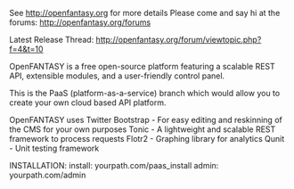 See http://openfantasy.org for more details
Please come and say hi at the forums: http://openfantasy.org/forums


Latest Release Thread: http://openfantasy.org/forum/viewtopic.php?f=4&t=10



OpenFANTASY is a free open-source platform featuring a scalable REST API, extensible modules, and a user-friendly control panel.

This is the PaaS (platform-as-a-service) branch which would allow you to create your own cloud based API platform. 



OpenFANTASY uses
Twitter Bootstrap - For easy editing and reskinning of the CMS for your own purposes
Tonic - A lightweight and scalable REST framework to process requests
Flotr2 - Graphing library for analytics
Qunit - Unit testing framework



INSTALLATION:
install: yourpath.com/paas_install
admin: yourpath.com/admin